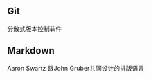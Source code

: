 [^_^]:
    词汇表文件，默认对应的文件是 GLOSSARY.md。该文件主要存储词汇信息，如果在其他页面中出现了该文件中的词汇，鼠标放到词汇上会给出词汇示意
## Git
分散式版本控制软件

## Markdown
Aaron Swartz 跟John Gruber共同设计的排版语言



